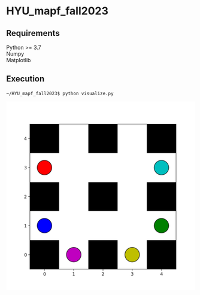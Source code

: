 # HYU_mapf_fall2023

## Requirements  
Python >= 3.7  
Numpy  
Matplotlib

## Execution
```
~/HYU_mapf_fall2023$ python visualize.py
```
![](https://github.com/monni1729/HYU_mapf_fall2023/blob/main/cbs_video.gif)
